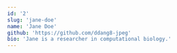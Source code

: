 ```yaml
---
id: '2'
slug: 'jane-doe'
name: 'Jane Doe'
github: 'https://github.com/ddang8-jpeg'
bio: 'Jane is a researcher in computational biology.'
---
```

